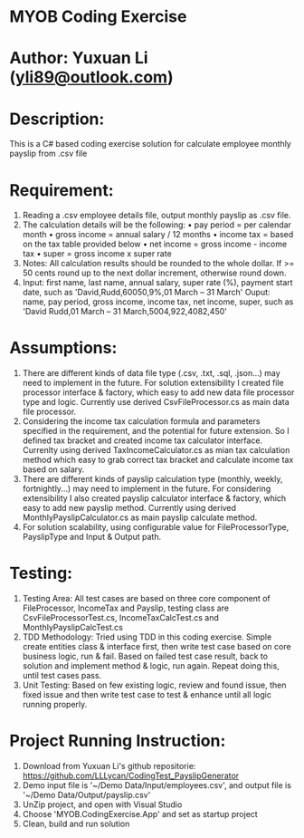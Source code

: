 ﻿# MYOB Coding Exercise

# Author: Yuxuan Li (yli89@outlook.com)

# Description: 
This is a C# based coding exercise solution for calculate employee monthly payslip from .csv file

# Requirement: 
1. Reading a .csv employee details file, output monthly payslip as .csv file.
2. The calculation details will be the following:
	• pay period = per calendar month
	• gross income = annual salary / 12 months
	• income tax = based on the tax table provided below
	• net income = gross income - income tax
	• super = gross income x super rate
3. Notes: All calculation results should be rounded to the whole dollar. If >= 50 cents round up to the next dollar
increment, otherwise round down.
4. Input: first name, last name, annual salary, super rate (%), payment start date, such as 'David,Rudd,60050,9%,01 March – 31 March'
   Ouput: name, pay period, gross income, income tax, net income, super, such as 'David Rudd,01 March – 31 March,5004,922,4082,450'

# Assumptions:
1. There are different kinds of data file type (.csv, .txt, .sql, .json...) may need to implement in the future. 
   For solution extensibility I created file processor interface & factory, which easy to add new data file
   processor type and logic. Currently use derived CsvFileProcessor.cs as main data file processor.
2. Considering the income tax calculation formula and parameters specified in the requirement, and the potential 
   for future extension. So I defined tax bracket and created income tax calculator interface. Currenlty using 
   derived TaxIncomeCalculator.cs as mian tax calculation method which easy to grab correct tax bracket and 
   calculate income tax based on salary.
3. There are different kinds of payslip calculation type (monthly, weekly, fortnightly...) may need to implement
   in the future. For considering extensibility I also created payslip calculator interface & factory, which easy
   to add new payslip method. Currently using derived MonthlyPayslipCalculator.cs as main payslip calculate method.
4. For solution scalability, using configurable value for FileProcessorType, PayslipType and Input & Output path.

# Testing:
1. Testing Area: 
All test cases are based on three core component of FileProcessor, IncomeTax and Payslip, testing class are 
CsvFileProcessorTest.cs, IncomeTaxCalcTest.cs and MonthlyPayslipCalcTest.cs
2. TDD Methodology: 
Tried using TDD in this coding exercise. Simple create entities class & interface first, then write test case based on core business logic, run & fail. Based 
on failed test case result, back to solution and implement method & logic, run again. Repeat doing this, until 
test cases pass.
3. Unit Testing: 
Based on few existing logic, review and found issue, then fixed issue and then write test case to test & enhance
until all logic running properly.

# Project Running Instruction:
1. Download from Yuxuan Li's github repositorie: https://github.com/LLLycan/CodingTest_PayslipGenerator
2. Demo input file is '~/Demo Data/Input/employees.csv', and output file is '~/Demo Data/Output/payslip.csv'
3. UnZip project, and open with Visual Studio
4. Choose 'MYOB.CodingExercise.App' and set as startup project
5. Clean, build and run solution
